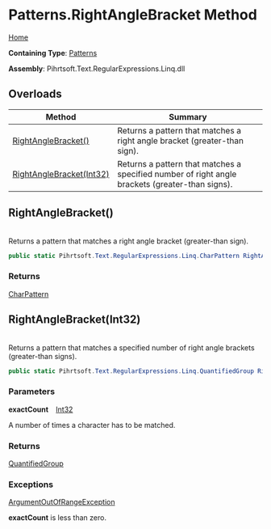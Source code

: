 # Patterns\.RightAngleBracket Method

[Home](../../../../../../README.md)

**Containing Type**: [Patterns](../README.md)

**Assembly**: Pihrtsoft\.Text\.RegularExpressions\.Linq\.dll

## Overloads

| Method | Summary |
| ------ | ------- |
| [RightAngleBracket()](#Pihrtsoft_Text_RegularExpressions_Linq_Patterns_RightAngleBracket) | Returns a pattern that matches a right angle bracket \(greater\-than sign\)\. |
| [RightAngleBracket(Int32)](#Pihrtsoft_Text_RegularExpressions_Linq_Patterns_RightAngleBracket_System_Int32_) | Returns a pattern that matches a specified number of right angle brackets \(greater\-than signs\)\. |

## RightAngleBracket\(\) <a id="Pihrtsoft_Text_RegularExpressions_Linq_Patterns_RightAngleBracket"></a>

\
Returns a pattern that matches a right angle bracket \(greater\-than sign\)\.

```csharp
public static Pihrtsoft.Text.RegularExpressions.Linq.CharPattern RightAngleBracket()
```

### Returns

[CharPattern](../../CharPattern/README.md)

## RightAngleBracket\(Int32\) <a id="Pihrtsoft_Text_RegularExpressions_Linq_Patterns_RightAngleBracket_System_Int32_"></a>

\
Returns a pattern that matches a specified number of right angle brackets \(greater\-than signs\)\.

```csharp
public static Pihrtsoft.Text.RegularExpressions.Linq.QuantifiedGroup RightAngleBracket(int exactCount)
```

### Parameters

**exactCount** &ensp; [Int32](https://docs.microsoft.com/en-us/dotnet/api/system.int32)

A number of times a character has to be matched\.

### Returns

[QuantifiedGroup](../../QuantifiedGroup/README.md)

### Exceptions

[ArgumentOutOfRangeException](https://docs.microsoft.com/en-us/dotnet/api/system.argumentoutofrangeexception)

**exactCount** is less than zero\.

